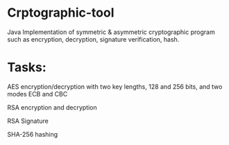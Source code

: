 # Crptographic-tool


Java Implementation of symmetric & asymmetric cryptographic program such as encryption, decryption, signature verification, hash.
 
 
# Tasks:

AES encryption/decryption with two key lengths, 128 and 256 bits, and two modes ECB and CBC

RSA encryption and decryption

RSA Signature

SHA-256 hashing
